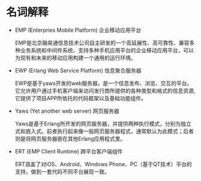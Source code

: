 # 名词解释
<!-- toc -->

- EMP (Enterpries Mobile Platform) 企业移动应用平台

	EMP是北京融易通信息技术公司自主研发的一个高延展性、高可靠性、兼容多种业务系统和中间件系统、支持多种手机应用平台的企业移动应用平台，可以为现有和未来的移动应用构建一个通用的运行环境。


- EWP (Erlang Web Service Platform) 信息聚合服务器

	EWP是基于yaws开发的web服务器，是一个信息发布、浏览、交互的平台。它允许用户通过手机客户端来访问发行商所提供的各种类型和格式的信息资源,它提供了项目APP所依托的代码框架以及基础功能组件。


- Yaws (Yet another web server) 网页服务器

	Yaws是基于Erlang所开发的网页服务器，并提供两种执行模式，分别为独立式和嵌入式。前者执行起来像一般网页服务器程式，通常默认为此模式；后者则是将网页服务器嵌在其他Erlang应用程式里。


- ERT (EMP Client Runtime) 跨平台客户端组件

	ERT涵盖了对iOS、Android、Windows Phone、PC（基于QT技术）平台的支持，做到一套代码不同平台展现一致。